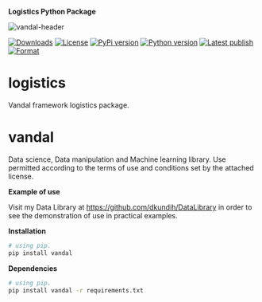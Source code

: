 **Logistics Python Package**

![vandal-header](https://raw.githubusercontent.com/dkundih/vandal/master/.logistics/vandal.jpg)

[![Downloads](https://img.shields.io/pypi/dm/vandal?color=F43&label=Downloads&style=flat-square)](https://pypi.org/project/vandal)
[![License](https://img.shields.io/pypi/l/vandal?color=178&label=License&style=flat-square)](https://github.com/dkundih/vandal/blob/main/LICENSE)
[![PyPi version](https://img.shields.io/pypi/v/vandal?color=178&&label=PyPi%20version&style=flat-square)](https://pypi.org/project/vandal)
[![Python version](https://img.shields.io/pypi/pyversions/vandal?color=178&label=Python%20version&style=flat-square)](https://pypi.org/project/vandal)
[![Latest publish](https://img.shields.io/github/last-commit/dkundih/vandal?color=178&label=Latest%20publish&style=flat-square)](https://github.com/dkundih/vandal)
[![Format](https://img.shields.io/pypi/format/vandal?color=178&label=Format&style=flat-square)](https://pypi.org/project/vandal)

logistics
=====

Vandal framework logistics package.

vandal 
=====

Data science, Data manipulation and Machine learning library.
Use permitted according to the terms of use and conditions set by the attached license.


**Example of use**

Visit my Data Library at https://github.com/dkundih/DataLibrary in order to see the demonstration of use in practical examples.

**Installation**

```sh
# using pip.
pip install vandal
```

**Dependencies**

```sh
# using pip.
pip install vandal -r requirements.txt
```